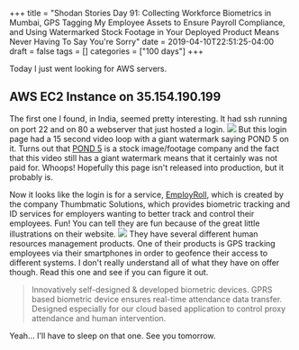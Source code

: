 +++
title = "Shodan Stories Day 91: Collecting Workforce Biometrics in Mumbai, GPS Tagging My Employee Assets to Ensure Payroll Compliance, and Using Watermarked Stock Footage in Your Deployed Product Means Never Having To Say You're Sorry"
date = 2019-04-10T22:51:25-04:00
draft = false
tags = []
categories = ["100 days"]
+++

Today I just went looking for AWS servers.

## AWS EC2 Instance on 35.154.190.199

The first one I found, in India, seemed pretty interesting. It had ssh running on port 22 and on 80 a webserver that just hosted a login.
![](/images/100Days/Day91/firstlook.png)
But this login page had a 15 second video loop with a giant watermark saying POND 5 on it. Turns out that [POND 5](https://www.pond5.com/) is a stock image/footage company and the fact that this video still has a giant watermark means that it certainly was not paid for. Whoops! Hopefully this page isn't released into production, but it probably is.

Now it looks like the login is for a service, [EmployRoll](http://www.employroll.com/), which is created by the company Thumbmatic Solutions, which provides biometric tracking and ID services for employers wanting to better track and control their employees. Fun! You can tell they are fun because of the great little illustrations on their website.
![](/images/100Days/Day91/biometrics.png)
They have several different human resources management products. One of their products is GPS tracking employees via their smartphones in order to geofence their access to different systems. I don't really understand all of what they have on offer though. Read this one and see if you can figure it out.

>Innovatively self-designed & developed biometric devices. GPRS based biometric device ensures real-time attendance data transfer. Designed especially for our cloud based application to control proxy attendance and human intervention.

Yeah... I'll have to sleep on that one. See you tomorrow.
